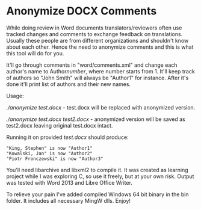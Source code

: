 # Anonymize DOCX Comments

While doing review in Word documents translators/reviewers often use tracked changes and comments to exchange feedback on translations. Usually these people are from different organizations and shouldn't know about each other. Hence the need to anonymize comments and this is what this tool will do for you.

It'll go through comments in "word/comments.xml" and change each author's name to Author*number*, where number starts from 1. It'll keep track of authors so "John Smith" will always be "Author1" for instance. After it's done it'll print list of authors and their new names.

Usage:

*./anonymize test.docx* - test.docx will be replaced with anonymized version.

*./anonymize test.docx test2.docx* - anonymized version will be saved as test2.docx leaving original test.docx intact.

Running it on provided *test.docx* should produce:

	"King, Stephen" is now "Author1"
	"Kowalski, Jan" is now "Author2"
	"Piotr Fronczewski" is now "Author3"

You'll need libarchive and libxml2 to compile it. It was created as learning project while I was exploring C, so use it freely, but at your own risk. Output was tested with Word 2013 and Libre Office Writer.

To relieve your pain I've added compiled Windows 64 bit binary in the bin folder. It includes all necessary MingW dlls. Enjoy!
